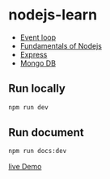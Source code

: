 # nodejs-learn
- [Event loop](docs/README.md)
- [Fundamentals of Nodejs](docs/topics/basics.md)
- [Express](docs/topics/express.md)
- [Mongo DB](docs/topics/mongodb.md)

## Run locally
```cmd
npm run dev
```
## Run document
```cmd
npm run docs:dev
```
[live Demo](https://rajratnamaitry.github.io/nodejs-learn/)